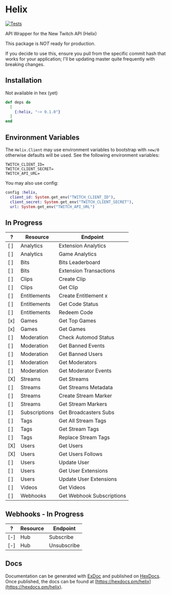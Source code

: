 # Helix

[![Tests](https://github.com/eein/helix/workflows/Tests/badge.svg)](https://github.com/Eein/helix/actions)

API Wrapper for the New Twitch API (Helix)

This package is *NOT* ready for production.

If you decide to use this, ensure you pull from the specific commit hash that works for your application; I'll be updating master quite frequently with breaking changes.

## Installation

Not available in hex (yet)

```elixir
def deps do
  [
    {:helix, "~> 0.1.0"}
  ]
end
```

## Environment Variables

The `Helix.Client` may use environment variables to bootstrap with `new/0` otherwise defaults will be used. See the following environment variables:

```
TWITCH_CLIENT_ID=
TWITCH_CLIENT_SECRET=
TWITCH_API_URL=
```

You may also use config:

```elixir
config :helix,
  client_id: System.get_env("TWITCH_CLIENT_ID"),
  client_secret: System.get_env("TWITCH_CLIENT_SECRET"),
  url: System.get_env("TWITCH_API_URL")
```

## In Progress

|  ?  | Resource            |	Endpoint                  |
| --- | ------------------- | ------------------------- |
| [ ] | Analytics           | Extension Analytics       |
| [ ] | Analytics           | Game Analytics            |
| [ ] | Bits                | Bits Leaderboard          |
| [ ] | Bits                | Extension Transactions    |
| [ ] | Clips               | Create Clip               |
| [ ] | Clips               | Get Clip                  |
| [ ] | Entitlements        | Create Entitlement x      |
| [ ] | Entitlements        | Get Code Status           |
| [ ] | Entitlements        | Redeem Code               |
| [x] | Games               | Get Top Games             |
| [x] | Games               | Get Games                 |
| [ ] | Moderation          | Check Automod Status      |
| [ ] | Moderation          | Get Banned Events         |
| [ ] | Moderation          | Get Banned Users          |
| [ ] | Moderation          | Get Moderators            |
| [ ] | Moderation          | Get Moderator Events      |
| [X] | Streams             | Get Streams               |
| [ ] | Streams             | Get Streams Metadata      |
| [ ] | Streams             | Create Stream Marker      |
| [ ] | Streams             | Get Stream Markers        |
| [ ] | Subscriptions       | Get Broadcasters Subs     |
| [ ] | Tags                | Get All Stream Tags       |
| [ ] | Tags                | Get Stream Tags           |
| [ ] | Tags                | Replace Stream Tags       |
| [X] | Users               | Get Users                 |
| [X] | Users               | Get Users Follows         |
| [ ] | Users               | Update User               |
| [ ] | Users               | Get User Extensions       |
| [ ] | Users               | Update User Extensions    |
| [ ] | Videos              | Get Videos                |
| [ ] | Webhooks            | Get Webhook Subscriptions |

## Webhooks - In Progress

|  ?  | Resource            |	Endpoint                  |
| --- | ------------------- | ------------------------- |
| [-] | Hub                 | Subscribe                 |
| [-] | Hub                 | Unsubscribe               |


## Docs

Documentation can be generated with [ExDoc](https://github.com/elixir-lang/ex_doc)
and published on [HexDocs](https://hexdocs.pm). Once published, the docs can
be found at [https://hexdocs.pm/helix](https://hexdocs.pm/helix).
